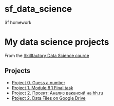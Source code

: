 # sf_data_science
Sf homework
# My data science projects
From the [Skillfactory Data Science cource](https://skillfactory.ru/data-science-specialization)

## Projects
* [Project 0. Guess a number](https://github.com/AlexeyKh71/sf_data_science)
* [Project 1. Module 8.1 Final task](https://github.com/AlexeyKh71/sf_data_science/tree/main/Module8_1)
* [Project 2. Проект: Анализ вакансий на hh.ru](https://github.com/AlexeyKh71/sf_data_science/tree/main/Project%201)
* [Ptoject 2. Data Files on Google Drive](https://drive.google.com/drive/folders/1nB6UYJ0MwVOzwbhNY7TDEOAJc5o-f-3v?usp=sharing)
